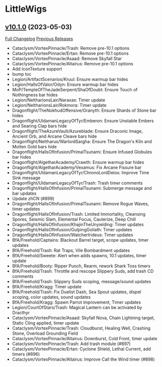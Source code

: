 # LittleWigs

## [v10.1.0](https://github.com/BigWigsMods/LittleWigs/tree/v10.1.0) (2023-05-03)
[Full Changelog](https://github.com/BigWigsMods/LittleWigs/compare/v10.0.41...v10.1.0) [Previous Releases](https://github.com/BigWigsMods/LittleWigs/releases)

- Cataclysm/VortexPinnacle/Trash: Remove pre-10.1 options  
- Cataclysm/VortexPinnacle/Ertan: Remove pre-10.1 options  
- Cataclysm/VortexPinnacle/Asaad: Remove Skyfall Star  
- Cataclysm/VortexPinnacle/Altairus: Remove pre-10.1 options  
- Add IconTexture support  
- bump toc  
- Legion/ArtifactScenarios/Kruul: Ensure warmup bar hides  
- Legion/HallsOfValor/Odyn: Ensure warmup bar hides  
- MoP/TempleOfTheJadeSerpent/ShaOfDoubt: Ensure Touch of Nothingness bar hides  
- Legion/NeltharionsLair/Naraxas: Timer update  
- Legion/NeltharionsLair/Rokmora: Timer update  
- Dragonflight/TheNokhudOffensive/Granyth: Ensure Shards of Stone bar hides  
- Dragonflight/UldamanLegacyOfTyr/Emberon: Ensure Unstable Embers and Searing Clap bars hide  
- Dragonflight/TheAzureVault/Azureblade: Ensure Draconic Image, Ancient Orb, and Arcane Cleave bars hide  
- Dragonflight/Neltharus/WarlordSargha: Ensure The Dragon's Kiln and Molten Gold bars hide  
- Dragonflight/HallsOfInfusion/PrimalTsunami: Ensure Infused Globules bar hides  
- Dragonflight/AlgetharAcademy/Crawth: Ensure warmup bar hides  
- Dragonflight/AlgetharAcademy/Vexamus: Fix Arcane Fissure bar  
- Dragonflight/UldamanLegacyOfTyr/ChronoLordDeios: Improve Time Sink message  
- Dragonflight/UldamanLegacyOfTyr/Trash: Trash timer comments  
- Dragonflight/HallsOfInfusion/PrimalTsunami: Submerge message and bar updates  
- Update zhCN (#899)  
- Dragonflight/HallsOfInfusion/PrimalTsunami: Remove Rogue Waves, timer updates  
- Dragonflight/HallsOfInfusion/Trash: Limited Immortality, Cleansing Spores, Seismic Slam, Elemental Focus, Cauterize, Deep Chill  
- Dragonflight/HallsOfInfusion/KhajinTheUnyielding: Timer updates  
- Dragonflight/HallsOfInfusion/GulpingGoliath: Timer updates  
- Dragonflight/HallsOfInfusion/WatcherIrideus: Timer updates  
- BfA/Freehold/Captains: Blackout Barrel target, scope updates, timer updates  
- BfA/Freehold/Trash: Rat Traps, Vile Bombardment updates  
- BfA/Freehold/Sweete: Alert when adds spawns, 10.1 updates, timer update  
- BfA/Freehold/Booty: Ripper Punch, Rearm, rework Shark Toss timers  
- BfA/Freehold/Trash: Throttle and rescope Slippery Suds, add trash CD comments  
- BfA/Freehold/Trash: Slippery Suds scoping, message/sound updates  
- BfA/Freehold/Kragg: Timer update  
- BfA/Freehold/Trash: Fix Duelist Dash, Sea Spout updates, dispel scoping, color updates, sound updates  
- BfA/Freehold/Kragg: Spawn Parrot improvement, Timer updates  
- Legion/CourtOfStars/Trash: Magical Lantern can be activated by Dracthyr  
- Cataclysm/VortexPinnacle/Asaad: Skyfall Nova, Chain Lightning target, Static Cling applied, timer update  
- Cataclysm/VortexPinnacle/Trash: Cloudburst, Healing Well, Crashing Stone, Overload Grounding Field  
- Cataclysm/VortexPinnacle/Altairus: Downburst, Cold Front, timer update  
- Cataclysm/VortexPinnacle/Trash: Add trash module (#897)  
- Cataclysm/VortexPinnacle/Ertan: Cyclone Shield, Lethal Current, add timers (#896)  
- Cataclysm/VortexPinnacle/Altairus: Improve Call the Wind timer (#898)  
